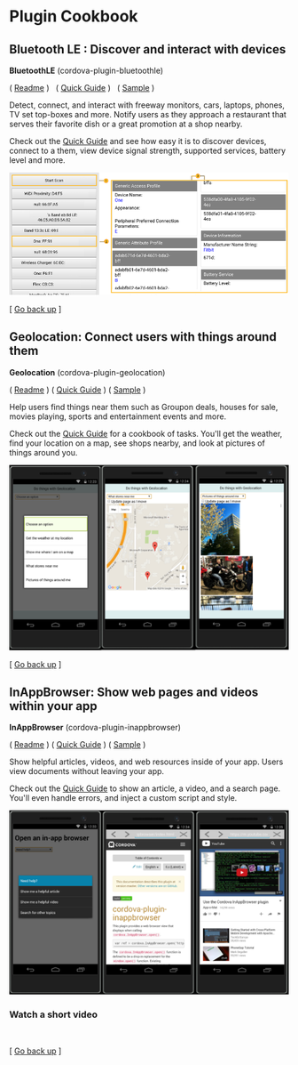<properties
   pageTitle="Need title | Cordova"
   description="Need title"
   services="na"
   documentationCenter=""
   authors="normesta"
   tags=""/>
<tags
   ms.service="na"
   ms.devlang="javascript"
   ms.topic="article"
   ms.tgt_pltfrm="mobile-multiple"
   ms.workload="na"
   ms.date="04/31/2016"
   ms.author="normesta"/>

# <a id="top"></a>Plugin Cookbook

## Bluetooth LE : Discover and interact with devices

**BluetoothLE** (cordova-plugin-bluetoothle)

   ( [Readme](https://www.npmjs.com/package/cordova-plugin-bluetoothle) ) &nbsp; ( [Quick Guide](https://www.npmjs.com/package/cordova-plugin-bluetoothle#sample-discover-and-interact-with-bluetooth-le-devices) )  &nbsp; ( [Sample](https://www.npmjs.com/package/cordova-plugin-bluetoothle#sample-discover-and-interact-with-bluetooth-le-devices) )

Detect, connect, and interact with freeway monitors, cars, laptops, phones, TV set top-boxes and more. Notify users as they approach a restaurant that serves their favorite dish or a great promotion at a shop nearby.

Check out the [Quick Guide](https://www.npmjs.com/package/cordova-plugin-bluetoothle#sample-discover-and-interact-with-bluetooth-le-devices) and see how easy it is to discover devices, connect to a them, view device signal strength, supported services, battery level and more.

![scan-for-devices](media/use-cordova-plugins/bluetoothle-app-scan.png)

[ [Go back up](#top) ]

## Geolocation: Connect users with things around them

**Geolocation** (cordova-plugin-geolocation)

( [Readme](https://www.npmjs.com/package/cordova-plugin-geolocation) )  ( [Quick Guide](https://github.com/normesta/cordova-plugin-geolocation/blob/master/README.md#sample-get-the-weather-find-stores-and-see-photos-of-things-nearby-with-geolocation) ) ( [ Sample](https://github.com/normesta/cordova-samples/tree/master/cordova-plugin-geolocation) )

Help users find things near them such as Groupon deals, houses for sale, movies playing, sports and entertainment events and more.

Check out the [Quick Guide](https://github.com/normesta/cordova-plugin-geolocation/blob/master/README.md#sample-get-the-weather-find-stores-and-see-photos-of-things-nearby-with-geolocation) for a cookbook of tasks. You'll get the weather, find your location on a map, see shops nearby, and look at pictures of things around you.


![scan-for-devices](media/use-cordova-plugins/geolocation-sample.png)

[ [Go back up](#top) ]

## InAppBrowser: Show web pages and videos within your app

**InAppBrowser** (cordova-plugin-inappbrowser)

( [Readme](https://www.npmjs.com/package/cordova-plugin-inappbrowser) )  ( [Quick Guide](https://github.com/normesta/cordova-plugin-inappbrowser/blob/master/README.md#sample-show-help-pages-with-an-inappbrowser) ) ( [ Sample](https://github.com/normesta/cordova-samples/tree/master/cordova-plugin-inappbrowser) )

Show helpful articles, videos, and web resources inside of your app. Users view documents without leaving your app.    

Check out the [Quick Guide](https://github.com/normesta/cordova-plugin-inappbrowser/blob/master/README.md#sample-show-help-pages-with-an-inappbrowser) to show an article, a video, and a search page. You'll even handle errors, and inject a custom script and style.


![scan-for-devices](media/use-cordova-plugins/inappbrowser-sample.png)

### Watch a short video

<a href="https://az754404.vo.msecnd.net/public/vscode_preview.mp4"><img src="https://tacovs.blob.core.windows.net/vstaco-media/taco.visualstudio.com/en-us/documentation/articles/use-cordova-plugins/20160401100657/videoImage.png" alt="" hidefocus="true" /></a>

[ [Go back up](#top) ]
